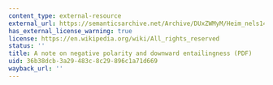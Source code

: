 ```yaml
---
content_type: external-resource
external_url: https://semanticsarchive.net/Archive/DUxZWMyM/Heim_nels14.pdf
has_external_license_warning: true
license: https://en.wikipedia.org/wiki/All_rights_reserved
status: ''
title: A note on negative polarity and downward entailingness (PDF)
uid: 36b38dcb-3a29-483c-8c29-896c1a71d669
wayback_url: ''
---
```

